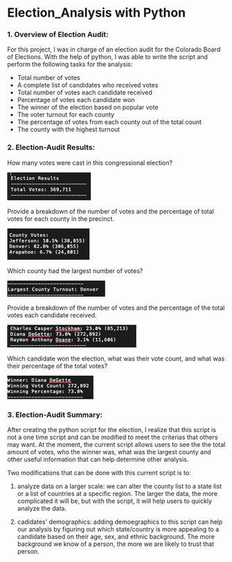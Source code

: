 # Election_Analysis with Python

### 1. Overview of Election Audit:

For this project, I was in charge of an election audit for the Colorado Board of Elections. With the help of python, I was able to write the script and perform the following tasks for the analysis:

- Total number of votes
- A complete list of candidates who received votes
- Total number of votes each candidate received
- Percentage of votes each candidate won
- The winner of the election based on popular vote
- The voter turnout for each county
- The percentage of votes from each county out of the total count
- The county with the highest turnout


### 2. Election-Audit Results: 

How many votes were cast in this congressional election?

![alt text](https://github.com/mquimi/Election_Analysis/blob/main/Images/Congressional%20election.png)


Provide a breakdown of the number of votes and the percentage of total votes for each county in the precinct.

![alt text](https://github.com/mquimi/Election_Analysis/blob/main/Images/County%20Votes.png)

Which county had the largest number of votes?

![alt text](https://github.com/mquimi/Election_Analysis/blob/main/Images/largest%20county.png)

Provide a breakdown of the number of votes and the percentage of the total votes each candidate received.

![alt text](https://github.com/mquimi/Election_Analysis/blob/main/Images/percentage.png)

Which candidate won the election, what was their vote count, and what was their percentage of the total votes?

![alt text](https://github.com/mquimi/Election_Analysis/blob/main/Images/winner.png)

### 3. Election-Audit Summary: 


After creating the python script for the election, I realize that this script is not a one time script and can be modified to meet the criterias that others may want. At the moment, the current script allows users to see the the total amount of votes, who the winner was, what was the largest county and other useful information that can help determine other analysis. 

Two modifications that can be done with this current script is to:

1. analyze data on a larger scale: we can alter the county list to a state list or a list of countries at a specific region. The larger the data, the more complicated it will be, but with the script, it will help users to quickly analyze the data.


2. cadidates' demographics: adding demoegraphics to this script can help our analysis by figuring out which state/country is more appealing to a candidate based on their age, sex, and ethnic background. The more background we know of a person, the more we are likely to trust that person. 









